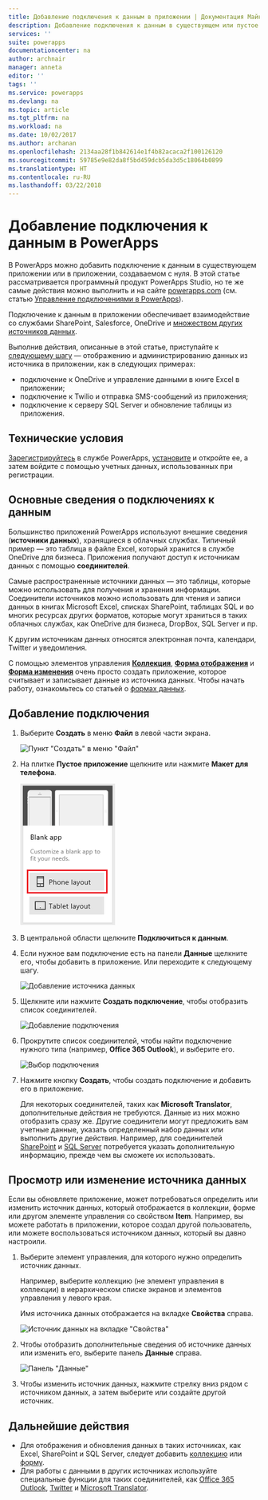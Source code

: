 ```yaml
---
title: Добавление подключения к данным в приложении | Документация Майкрософт
description: Добавление подключения к данным в существующем или пустое приложении
services: ''
suite: powerapps
documentationcenter: na
author: archnair
manager: anneta
editor: ''
tags: ''
ms.service: powerapps
ms.devlang: na
ms.topic: article
ms.tgt_pltfrm: na
ms.workload: na
ms.date: 10/02/2017
ms.author: archanan
ms.openlocfilehash: 2134aa28f1b842614e1f4b82acaca2f100126120
ms.sourcegitcommit: 59785e9e82da8f5bd459dcb5da3d5c18064b0899
ms.translationtype: HT
ms.contentlocale: ru-RU
ms.lasthandoff: 03/22/2018
---
```

# <a name="add-a-data-connection-in-powerapps"></a>Добавление подключения к данным в PowerApps
В PowerApps можно добавить подключение к данным в существующем приложении или в приложении, создаваемом с нуля. В этой статье рассматривается программный продукт PowerApps Studio, но те же самые действия можно выполнить и на сайте [powerapps.com](https://web.powerapps.com) (см. статью [Управление подключениями в PowerApps](add-manage-connections.md)).

Подключение к данным в приложении обеспечивает взаимодействие со службами SharePoint, Salesforce, OneDrive и [множеством других источников данных](connections-list.md).

Выполнив действия, описанные в этой статье, приступайте к [следующему шагу](#next-steps) — отображению и администрированию данных из источника в приложении, как в следующих примерах:

* подключение к OneDrive и управление данными в книге Excel в приложении;
* подключение к Twilio и отправка SMS-сообщений из приложения;
* подключение к серверу SQL Server и обновление таблицы из приложения.

## <a name="prerequisites"></a>Технические условия
[Зарегистрируйтесь](../signup-for-powerapps.md) в службе PowerApps, [установите](http://aka.ms/powerappsinstall) и откройте ее, а затем войдите с помощью учетных данных, использованных при регистрации.

## <a name="background-on-data-connections"></a>Основные сведения о подключениях к данным
Большинство приложений PowerApps используют внешние сведения (**источники данных**), хранящиеся в облачных службах. Типичный пример — это таблица в файле Excel, который хранится в службе OneDrive для бизнеса. Приложения получают доступ к источникам данных с помощью **соединителей**.

Самые распространенные источники данных — это таблицы, которые можно использовать для получения и хранения информации. Соединители источников можно использовать для чтения и записи данных в книгах Microsoft Excel, списках SharePoint, таблицах SQL и во многих ресурсах других форматов, которые могут храниться в таких облачных службах, как OneDrive для бизнеса, DropBox, SQL Server и пр.

К другим источникам данных относятся электронная почта, календари, Twitter и уведомления.

С помощью элементов управления **[Коллекция](controls/control-gallery.md)**, **[Форма отображения](controls/control-form-detail.md)** и **[Форма изменения](controls/control-form-detail.md)** очень просто создать приложение, которое считывает и записывает данные из источника данных. Чтобы начать работу, ознакомьтесь со статьей о [формах данных](working-with-forms.md).

## <a name="add-a-connection"></a>Добавление подключения
1. Выберите **Создать** в меню **Файл** в левой части экрана.

    ![Пункт "Создать" в меню "Файл"](./media/add-data-connection/file-new.png)

2. На плитке **Пустое приложение** щелкните или нажмите **Макет для телефона**.

    ![Создание приложения с нуля](./media/add-data-connection/blank-app.png)

3. В центральной области щелкните **Подключиться к данным**.

4. Если нужное вам подключение есть на панели **Данные** щелкните его, чтобы добавить в приложение. Или переходите к следующему шагу.

    ![Добавление источника данных](./media/add-data-connection/choose-existing-connections.png)

5. Щелкните или нажмите **Создать подключение**, чтобы отобразить список соединителей.

    ![Добавление подключения](./media/add-data-connection/new-connection.png)

6. Прокрутите список соединителей, чтобы найти подключение нужного типа (например, **Office 365 Outlook**), и выберите его.

    ![Выбор подключения](./media/add-data-connection/choose-connection.png)

7. Нажмите кнопку **Создать**, чтобы создать подключение и добавить его в приложение.

    Для некоторых соединителей, таких как **Microsoft Translator**, дополнительные действия не требуются. Данные из них можно отобразить сразу же. Другие соединители могут предложить вам учетные данные, указать определенный набор данных или выполнить другие действия. Например, для соединителей [SharePoint](connections/connection-sharepoint-online.md) и [SQL Server](connections/connection-azure-sqldatabase.md) потребуется указать дополнительную информацию, прежде чем вы сможете их использовать.

## <a name="view-or-change-a-data-source"></a>Просмотр или изменение источника данных
Если вы обновляете приложение, может потребоваться определить или изменить источник данных, который отображается в коллекции, форме или другом элементе управления со свойством **Item**. Например, вы можете работать в приложении, которое создал другой пользователь, или можете воспользоваться источником данных, который вы давно настроили.

1. Выберите элемент управления, для которого нужно определить источник данных.

    Например, выберите коллекцию (не элемент управления в коллекции) в иерархическом списке экранов и элементов управления у левого края.

    Имя источника данных отображается на вкладке **Свойства** справа.

    ![Источник данных на вкладке "Свойства"](./media/add-data-connection/properties-tab.png)

2. Чтобы отобразить дополнительные сведения об источнике данных или изменить его, выберите панель **Данные** справа.

    ![Панель "Данные"](./media/add-data-connection/data-pane.png)

3. Чтобы изменить источник данных, нажмите стрелку вниз рядом с источником данных, а затем выберите или создайте другой источник.

## <a name="next-steps"></a>Дальнейшие действия
* Для отображения и обновления данных в таких источниках, как Excel, SharePoint и SQL Server, следует добавить [коллекцию](add-gallery.md) или [форму](add-form.md).
* Для работы с данными в других источниках используйте специальные функции для таких соединителей, как [Office 365 Outlook](connections/connection-office365-outlook.md), [Twitter](connections/connection-twitter.md) и [Microsoft Translator](connections/connection-microsoft-translator.md).
